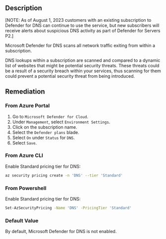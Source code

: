 ## Description

[NOTE: As of August 1, 2023 customers with an existing subscription to Defender for DNS can continue to use the service, but new subscribers will receive alerts about suspicious DNS activity as part of Defender for Servers P2.]

Microsoft Defender for DNS scans all network traffic exiting from within a subscription.

DNS lookups within a subscription are scanned and compared to a dynamic list of websites that might be potential security threats. These threats could be a result of a security breach within your services, thus scanning for them could prevent a potential security threat from being introduced.

## Remediation

### From Azure Portal

1. Go to `Microsoft Defender for Cloud`.
2. Under `Management`, select `Environment Settings`.
3. Click on the subscription name.
4. Select the `Defender plans` blade.
5. Select `On` under `Status` for `DNS`.
6. Select `Save`.

### From Azure CLI

Enable Standard pricing tier for DNS:

```bash
az security pricing create -n 'DNS' --tier 'Standard'
```

### From Powershell

Enable Standard pricing tier for DNS:

```bash
Set-AzSecurityPricing -Name 'DNS' -PricingTier 'Standard'
```

### Default Value

By default, Microsoft Defender for DNS is not enabled.
